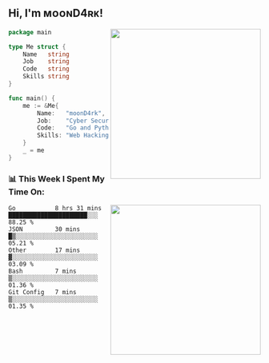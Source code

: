 <h2> Hi, I'm ᴍᴏᴏɴD4ʀᴋ!</h2>
<img align='right' src="https://github-readme-stats.vercel.app/api?username=moond4rk&show_icons=true&theme=radical" width="300">


```go
package main

type Me struct {
	Name   string
	Job    string
	Code   string
	Skills string
}

func main() {
	me := &Me{
		Name:   "moonD4rk",
		Job:    "Cyber Security Engineer",
		Code:   "Go and Python and Others",
		Skills: "Web Hacking ^o^",
	}
	_ = me
}
```



<h3>📊 This Week I Spent My Time On:</h3>
<img align='right' src="https://spotify-github-profile.vercel.app/api/view?uid=dayjackson56081&cover_image=true&theme=novatorem" width="300">

<!--START_SECTION:waka-->
```text
Go           8 hrs 31 mins   ██████████████████████░░░   88.25 % 
JSON         30 mins         █▒░░░░░░░░░░░░░░░░░░░░░░░   05.21 % 
Other        17 mins         ▓░░░░░░░░░░░░░░░░░░░░░░░░   03.09 % 
Bash         7 mins          ▒░░░░░░░░░░░░░░░░░░░░░░░░   01.36 % 
Git Config   7 mins          ▒░░░░░░░░░░░░░░░░░░░░░░░░   01.35 % 
```
<!--END_SECTION:waka-->

